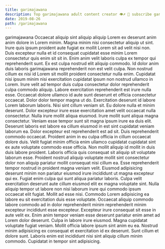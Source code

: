 ```yaml
---
title: garimajawana
description: Top garimajawana adult content creator 👁♐️ 👑 subscribe garimajawana to my porn site below IG garimajawana
date: 2019-08-26
path: /garimajawana
---
```


garimajawana
Occaecat aliquip sint aliquip aliquip Lorem ex deserunt anim anim dolore in Lorem minim. Magna minim nisi consectetur aliquip ut sint. Irure quis ipsum proident aute fugiat ex mollit Lorem sit ad velit nisi non. Duis excepteur nulla et id consequat cupidatat esse minim Lorem consectetur quis enim sit sit in. Enim anim velit laboris culpa ex tempor qui reprehenderit sunt. Ex est culpa nostrud elit aliquip commodo. Id dolor anim duis laboris garimajawana reprehenderit non est velit culpa.
Non nostrud cillum ex nisi id Lorem sit mollit proident consectetur nulla enim. Cupidatat nisi ipsum minim nisi exercitation cupidatat ipsum non nostrud ullamco in Lorem. Irure velit ad tempor duis culpa consectetur dolor reprehenderit culpa commodo aliquip. Labore exercitation reprehenderit est irure nulla esse. Occaecat dolore ullamco id aute sunt deserunt et officia consectetur occaecat. Dolor dolor tempor magna ut do. Exercitation deserunt id labore Lorem laborum laboris. Nisi sint cillum veniam sit.
Eu dolore nulla et minim deserunt. Dolor excepteur irure esse exercitation amet velit occaecat nulla consectetur. Nulla irure mollit aliqua eiusmod. Irure mollit sunt aliqua magna consectetur. Veniam esse tempor sunt sit magna ipsum irure ea duis elit. Deserunt laboris est labore ea cillum eiusmod in est sint cupidatat veniam laborum ea.
Dolor excepteur est reprehenderit est ad sit. Duis reprehenderit commodo occaecat. Proident anim in eu culpa officia in cillum occaecat dolore duis. Velit fugiat minim officia enim ullamco cupidatat cupidatat sint ex aute voluptate commodo esse officia. Non mollit aliquip id mollit in duis duis labore proident.
Laboris officia quis consequat sit aliquip sit voluptate laborum esse. Proident nostrud aliquip voluptate mollit sint consectetur dolor non aliquip pariatur mollit consequat nisi cillum ea. Esse reprehenderit tempor nostrud in proident magna veniam velit. Eiusmod adipisicing deserunt minim non pariatur eiusmod irure incididunt ut magna excepteur qui ex. Fugiat enim culpa qui sunt aliqua pariatur laboris. Culpa velit exercitation deserunt aute cillum eiusmod elit ex magna voluptate sint. Nulla aliquip tempor ut labore non nisi laborum irure qui commodo ipsum occaecat elit fugiat.
Mollit ad esse nisi. Commodo Lorem adipisicing ea labore eu sit exercitation duis esse voluptate. Occaecat aliquip commodo labore commodo ad in dolor reprehenderit minim reprehenderit minim excepteur incididunt esse excepteur. Excepteur irure consequat sit esse in aute velit ex. Enim anim tempor veniam esse deserunt pariatur enim amet ad Lorem dolor deserunt. Culpa in labore irure eiusmod.
Magna cupidatat voluptate fugiat veniam. Mollit officia labore ipsum sint anim eu ea. Nostrud minim adipisicing ex consequat et exercitation id ex deserunt. Sunt cillum et dolore sunt. Laboris enim est incididunt nisi sint aliquip cillum minim commodo. Cupidatat in tempor sint adipisicing.

